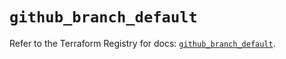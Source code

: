 # `github_branch_default`

Refer to the Terraform Registry for docs: [`github_branch_default`](https://registry.terraform.io/providers/integrations/github/6.3.1/docs/resources/branch_default).

